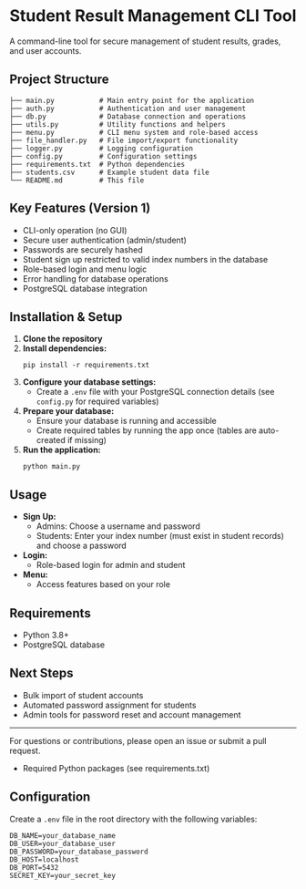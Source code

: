 
# Student Result Management CLI Tool

A command-line tool for secure management of student results, grades, and user accounts.

## Project Structure

```
├── main.py           # Main entry point for the application
├── auth.py           # Authentication and user management
├── db.py             # Database connection and operations
├── utils.py          # Utility functions and helpers
├── menu.py           # CLI menu system and role-based access
├── file_handler.py   # File import/export functionality
├── logger.py         # Logging configuration
├── config.py         # Configuration settings
├── requirements.txt  # Python dependencies
├── students.csv      # Example student data file
└── README.md         # This file
```

## Key Features (Version 1)

- CLI-only operation (no GUI)
- Secure user authentication (admin/student)
- Passwords are securely hashed
- Student sign up restricted to valid index numbers in the database
- Role-based login and menu logic
- Error handling for database operations
- PostgreSQL database integration

## Installation & Setup

1. **Clone the repository**
2. **Install dependencies:**
   ```
   pip install -r requirements.txt
   ```
3. **Configure your database settings:**
   - Create a `.env` file with your PostgreSQL connection details (see `config.py` for required variables)
4. **Prepare your database:**
   - Ensure your database is running and accessible
   - Create required tables by running the app once (tables are auto-created if missing)
5. **Run the application:**
   ```
   python main.py
   ```

## Usage

- **Sign Up:**
  - Admins: Choose a username and password
  - Students: Enter your index number (must exist in student records) and choose a password
- **Login:**
  - Role-based login for admin and student
- **Menu:**
  - Access features based on your role

## Requirements

- Python 3.8+
- PostgreSQL database

## Next Steps

- Bulk import of student accounts
- Automated password assignment for students
- Admin tools for password reset and account management

---
For questions or contributions, please open an issue or submit a pull request.
- Required Python packages (see requirements.txt)

## Configuration

Create a `.env` file in the root directory with the following variables:

```
DB_NAME=your_database_name
DB_USER=your_database_user
DB_PASSWORD=your_database_password
DB_HOST=localhost
DB_PORT=5432
SECRET_KEY=your_secret_key
```
